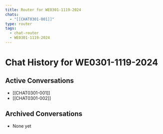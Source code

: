 ```yaml
---
title: Router for WE0301-1119-2024
chats:
  - "[[CHAT0301-001]]"
type: router
tags:
  - chat-router
  - WE0301-1119-2024
---
```


# Chat History for WE0301-1119-2024

## Active Conversations
- [[CHAT0301-001]]
- [[CHAT0301-002]]
## Archived Conversations
- None yet
